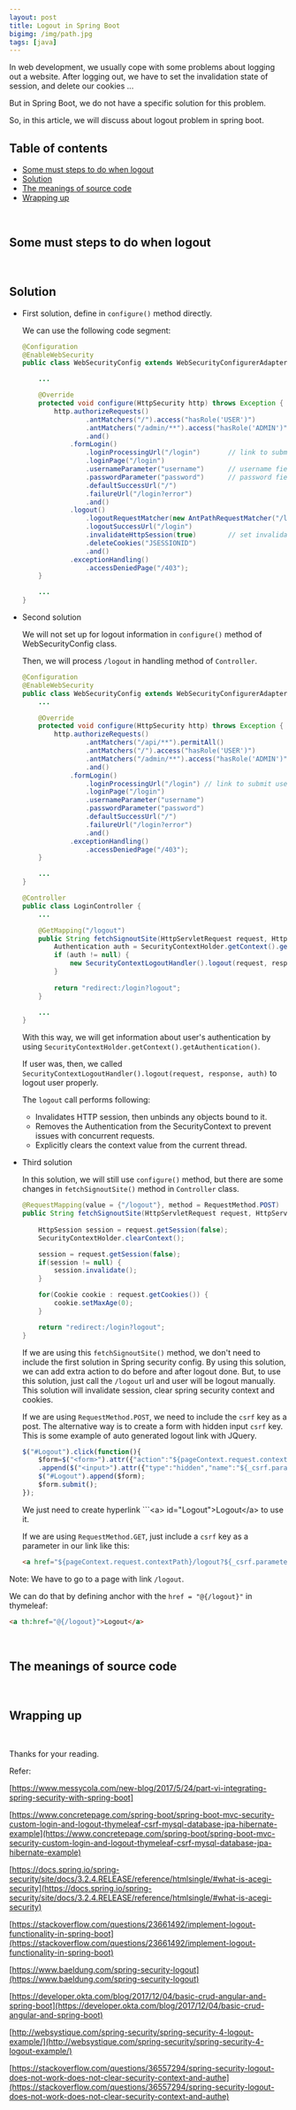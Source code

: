 ```yaml
---
layout: post
title: Logout in Spring Boot
bigimg: /img/path.jpg
tags: [java]
---
```


In web development, we usually cope with some problems about logging out a website. After logging out, we have to set the invalidation state of session, and delete our cookies ...

But in Spring Boot, we do not have a specific solution for this problem. 

So, in this article, we will discuss about logout problem in spring boot. 

## Table of contents
- [Some must steps to do when logout](#some-must-steps-to-do-when-logout)
- [Solution](#solution)
- [The meanings of source code](#the-meaning-of-source-code)
- [Wrapping up](#wrapping-up)

<br>

## Some must steps to do when logout



<br>

## Solution

- First solution, define in ```configure()``` method directly.

    We can use the following code segment:

    ```java
    @Configuration
    @EnableWebSecurity
    public class WebSecurityConfig extends WebSecurityConfigurerAdapter implements WebMvcConfigurer {

        ...

        @Override
        protected void configure(HttpSecurity http) throws Exception {
            http.authorizeRequests()
                    .antMatchers("/").access("hasRole('USER')")
                    .antMatchers("/admin/**").access("hasRole('ADMIN')")
                    .and()
                .formLogin()
                    .loginProcessingUrl("/login")       // link to submit username-password
                    .loginPage("/login")
                    .usernameParameter("username")      // username field in login form
                    .passwordParameter("password")      // password field in login form
                    .defaultSuccessUrl("/")             
                    .failureUrl("/login?error")
                    .and()
                .logout()
                    .logoutRequestMatcher(new AntPathRequestMatcher("/logout"))            
                    .logoutSuccessUrl("/login")
                    .invalidateHttpSession(true)        // set invalidation state when logout
                    .deleteCookies("JSESSIONID")        
                    .and()
                .exceptionHandling()
                    .accessDeniedPage("/403");
        }

        ...
    }
    ```

- Second solution

    We will not set up for logout information in ```configure()``` method of WebSecurityConfig class.

    Then, we will process ```/logout``` in handling method of ```Controller```.

    ```java
    @Configuration
    @EnableWebSecurity
    public class WebSecurityConfig extends WebSecurityConfigurerAdapter implements WebMvcConfigurer {
        ...

        @Override
        protected void configure(HttpSecurity http) throws Exception {
            http.authorizeRequests()
                    .antMatchers("/api/**").permitAll()
                    .antMatchers("/").access("hasRole('USER')")
                    .antMatchers("/admin/**").access("hasRole('ADMIN')")
                    .and()
                .formLogin()
                    .loginProcessingUrl("/login") // link to submit username-password
                    .loginPage("/login")
                    .usernameParameter("username")
                    .passwordParameter("password")
                    .defaultSuccessUrl("/")
                    .failureUrl("/login?error")
                    .and()
                .exceptionHandling()
                    .accessDeniedPage("/403");
        }

        ...        
    }
    ```

    ```java
    @Controller
    public class LoginController {
        ...

        @GetMapping("/logout")
        public String fetchSignoutSite(HttpServletRequest request, HttpServletResponse response) {        
            Authentication auth = SecurityContextHolder.getContext().getAuthentication();
            if (auth != null) {
                new SecurityContextLogoutHandler().logout(request, response, auth);
            }
            
            return "redirect:/login?logout";
        }

        ...
    }
    ```

    With this way, we will get information about user's authentication by using ```SecurityContextHolder.getContext().getAuthentication()```.

    If user was, then, we called ```SecurityContextLogoutHandler().logout(request, response, auth)``` to logout user properly.

    The ```logout``` call performs following:
    - Invalidates HTTP session, then unbinds any objects bound to it. 
    - Removes the Authentication from the SecurityContext to prevent issues with concurrent requests. 
    - Explicitly clears the context value from the current thread.

- Third solution

    In this solution, we will still use ```configure()``` method, but there are some changes in ```fetchSignoutSite()``` method in ```Controller``` class.

    ```java
    @RequestMapping(value = {"/logout"}, method = RequestMethod.POST)
    public String fetchSignoutSite(HttpServletRequest request, HttpServletResponse response){
        
        HttpSession session = request.getSession(false);
        SecurityContextHolder.clearContext();

        session = request.getSession(false);
        if(session != null) {
            session.invalidate();
        }

        for(Cookie cookie : request.getCookies()) {
            cookie.setMaxAge(0);
        }

        return "redirect:/login?logout";
    }
    ```

    If we are using this ```fetchSignoutSite()``` method, we don't need to include the first solution in Spring security config. By using this solution, we can add extra action to do before and after logout done. But, to use this solution, just call the ```/logout``` url and user will be logout manually. This solution will invalidate session, clear spring security context and cookies. 

    If we are using ```RequestMethod.POST```, we need to include the ```csrf``` key as a post. The alternative way is to create a form with hidden input ```csrf``` key. This is some example of auto generated logout link with JQuery.

    ```javascript
    $("#Logout").click(function(){
        $form=$("<form>").attr({"action":"${pageContext.request.contextPath}"+"/logout","method":"post"})
        .append($("<input>").attr({"type":"hidden","name":"${_csrf.parameterName}","value":"${_csrf.token}"}))
        $("#Logout").append($form);
        $form.submit();
    });
    ```

    We just need to create hyperlink ```\<a\> id="Logout">Logout\</a\> to use it.

    If we are using ```RequestMethod.GET```, just include a ```csrf``` key as a parameter in our link like this:

    ```html
    <a href="${pageContext.request.contextPath}/logout?${_csrf.parameterName}=${_csrf.token}">Logout</a>
    ```

Note: We have to go to a page with link ```/logout```. 

We can do that by defining anchor with the ```href = "@{/logout}"``` in thymeleaf:

```html
<a th:href="@{/logout}">Logout</a>
```


<br>

## The meanings of source code


<br>

## Wrapping up




<br>

Thanks for your reading.

Refer:

[https://www.messycola.com/new-blog/2017/5/24/part-vi-integrating-spring-security-with-spring-boot]

[https://www.concretepage.com/spring-boot/spring-boot-mvc-security-custom-login-and-logout-thymeleaf-csrf-mysql-database-jpa-hibernate-example](https://www.concretepage.com/spring-boot/spring-boot-mvc-security-custom-login-and-logout-thymeleaf-csrf-mysql-database-jpa-hibernate-example)

[https://docs.spring.io/spring-security/site/docs/3.2.4.RELEASE/reference/htmlsingle/#what-is-acegi-security](https://docs.spring.io/spring-security/site/docs/3.2.4.RELEASE/reference/htmlsingle/#what-is-acegi-security)

[https://stackoverflow.com/questions/23661492/implement-logout-functionality-in-spring-boot](https://stackoverflow.com/questions/23661492/implement-logout-functionality-in-spring-boot)

[https://www.baeldung.com/spring-security-logout](https://www.baeldung.com/spring-security-logout)

[https://developer.okta.com/blog/2017/12/04/basic-crud-angular-and-spring-boot](https://developer.okta.com/blog/2017/12/04/basic-crud-angular-and-spring-boot)

[http://websystique.com/spring-security/spring-security-4-logout-example/](http://websystique.com/spring-security/spring-security-4-logout-example/)

[https://stackoverflow.com/questions/36557294/spring-security-logout-does-not-work-does-not-clear-security-context-and-authe](https://stackoverflow.com/questions/36557294/spring-security-logout-does-not-work-does-not-clear-security-context-and-authe)